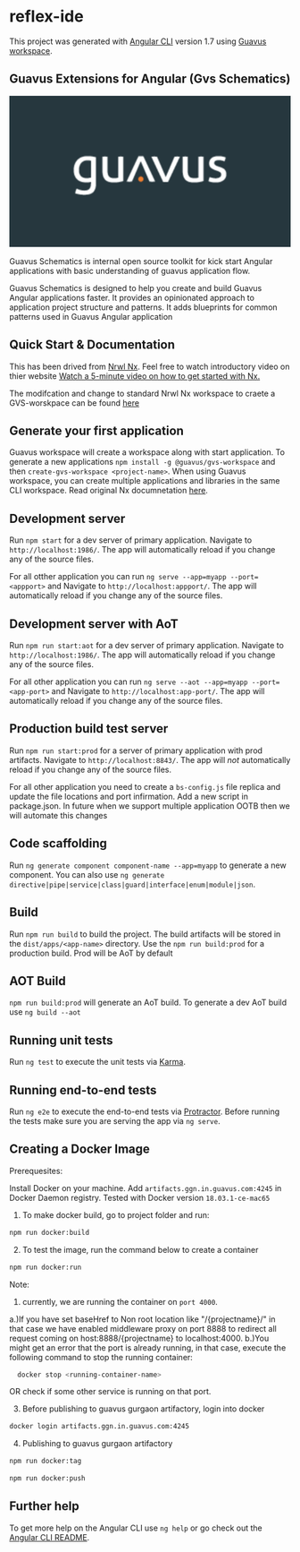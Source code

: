 # reflex-ide

This project was generated with [Angular CLI](https://github.com/angular/angular-cli) version 1.7 using [Guavus workspace](https://confluence.guavus.com/pages/viewpage.action?pageId=132329133).

## Guavus Extensions for Angular (Gvs Schematics)

<a href="https://confluence.guavus.com/pages/viewpage.action?pageId=132329133"><img src="./docs/images/guavus-logo-bg.png"></a>

Guavus Schematics is internal open source toolkit for kick start Angular applications with basic understanding of guavus application flow.

Guavus Schematics is designed to help you create and build Guavus Angular applications faster. It provides an opinionated approach to application project structure and patterns.
It adds blueprints for common patterns used in Guavus Angular application

## Quick Start & Documentation
 This has  been drived from [Nrwl Nx](http://nrwl.io/nx). Feel free to watch introductory video on thier website
[Watch a 5-minute video on how to get started with Nx.](http://nrwl.io/nx)

The modifcation and change to standard Nrwl Nx workspace to craete a GVS-worskpace can be found [here](https://confluence.guavus.com/pages/viewpage.action?pageId=132329133)

## Generate your first application

Guavus workspace will create a workspace along with start application. To generate a new applications
 `npm install -g @guavus/gvs-workspace` and then `create-gvs-workspace <project-name>`. When using Guavus workspace, you can create multiple applications and libraries in the same CLI workspace. Read original Nx documnetation [here](http://nrwl.io/nx).

## Development server

Run `npm start` for a dev server of primary application. Navigate to `http://localhost:1986/`. The app will automatically reload if you change any of the source files.

For all otther application you can run `ng serve --app=myapp --port=<appport>` and Navigate to `http://localhost:appport/`. The app will automatically reload if you change any of the source files.

## Development server with AoT

Run `npm run start:aot` for a dev server of primary application. Navigate to `http://localhost:1986/`. The app will automatically reload if you change any of the source files.

For all other application you can run `ng serve --aot --app=myapp --port=<app-port>` and Navigate to `http://localhost:app-port/`. The app will automatically reload if you change any of the source files.

## Production build test server
Run `npm run start:prod` for a server of primary application with prod artifacts. Navigate to `http://localhost:8843/`. The app will *not* automatically reload if you change any of the source files.

For all other application you need to create a `bs-config.js` file replica and update the file locations and port infirmation. Add a new script in package.json. In future when we support multiple application OOTB then we will automate this changes

## Code scaffolding

Run `ng generate component component-name --app=myapp` to generate a new component. You can also use `ng generate directive|pipe|service|class|guard|interface|enum|module|json`.

## Build

Run `npm run build` to build the project. The build artifacts will be stored in the `dist/apps/<app-name>` directory. Use the `npm run build:prod`  for a production build. Prod will be AoT by default

## AOT Build
`npm run build:prod`  will generate an AoT build. To generate a dev AoT build use `ng build --aot` 

## Running unit tests

Run `ng test` to execute the unit tests via [Karma](https://karma-runner.github.io).

## Running end-to-end tests

Run `ng e2e` to execute the end-to-end tests via [Protractor](http://www.protractortest.org/).
Before running the tests make sure you are serving the app via `ng serve`.

## Creating a Docker Image

Prerequesites:

Install Docker on your machine. Add `artifacts.ggn.in.guavus.com:4245` in Docker Daemon registry.
Tested with Docker version ```18.03.1-ce-mac65```

1. To make docker build, go to project folder and run:
```bash
npm run docker:build
```
 
2. To test the image, run the command below to create a container 
```bash
npm run docker:run
```
Note: 
1. currently, we are running the container on ```port 4000```. 
 
  a.)If you have set baseHref to Non root location like "/{projectname}/" in that case we have enabled middleware proxy on port 8888 to redirect all request coming on host:8888/{projectname} to localhost:4000.
  b.)You might get an error that the port is already running, in that case, execute the following command to stop the running container:
  ```bash
    docker stop <running-container-name>
  ```
OR check if some other service is running on that port.

3. Before publishing to guavus gurgaon artifactory, login into docker
```bash
docker login artifacts.ggn.in.guavus.com:4245
```

4. Publishing to guavus gurgaon artifactory
```bash
npm run docker:tag
```
```bash
npm run docker:push
```

## Further help

To get more help on the Angular CLI use `ng help` or go check out the [Angular CLI README](https://github.com/angular/angular-cli/blob/master/README.md).

